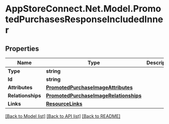 # AppStoreConnect.Net.Model.PromotedPurchasesResponseIncludedInner

## Properties

Name | Type | Description | Notes
------------ | ------------- | ------------- | -------------
**Type** | **string** |  | 
**Id** | **string** |  | 
**Attributes** | [**PromotedPurchaseImageAttributes**](PromotedPurchaseImageAttributes.md) |  | [optional] 
**Relationships** | [**PromotedPurchaseImageRelationships**](PromotedPurchaseImageRelationships.md) |  | [optional] 
**Links** | [**ResourceLinks**](ResourceLinks.md) |  | [optional] 

[[Back to Model list]](../README.md#documentation-for-models) [[Back to API list]](../README.md#documentation-for-api-endpoints) [[Back to README]](../README.md)


